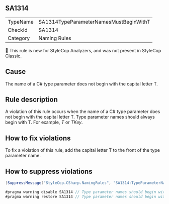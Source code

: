 ﻿## SA1314

<table>
<tr>
  <td>TypeName</td>
  <td>SA1314TypeParameterNamesMustBeginWithT</td>
</tr>
<tr>
  <td>CheckId</td>
  <td>SA1314</td>
</tr>
<tr>
  <td>Category</td>
  <td>Naming Rules</td>
</tr>
</table>

:memo: This rule is new for StyleCop Analyzers, and was not present in StyleCop Classic.

## Cause

The name of a C# type parameter does not begin with the capital letter T.

## Rule description

A violation of this rule occurs when the name of a C# type parameter does not begin with the capital letter T. Type parameter names should always begin with T. For example, *T* or *TKey*.

## How to fix violations

To fix a violation of this rule, add the capital letter T to the front of the type parameter name.

## How to suppress violations

```csharp
[SuppressMessage("StyleCop.CSharp.NamingRules", "SA1314:TypeParameterNamesMustBeginWithT", Justification = "Reviewed.")]
```

```csharp
#pragma warning disable SA1314 // Type parameter names should begin with T
#pragma warning restore SA1314 // Type parameter names should begin with T
```
